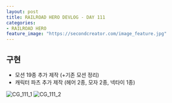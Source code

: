 ```yaml
---
layout: post
title: RAILROAD HERO DEVLOG - DAY 111
categories:
- RAILROAD HERO
feature_image: "https://secondcreator.com/image_feature.jpg"
---
```


## 구현
- 모션 19종 추가 제작 (+기존 모션 정리)
- 캐릭터 파츠 추가 제작 (헤어 2종, 모자 2종, 넥타이 1종)

![CG_111_1](https://secondcreator.com/blog/imgs/CG_111_1.PNG)
![CG_111_2](https://secondcreator.com/blog/imgs/CG_111_2.png)
